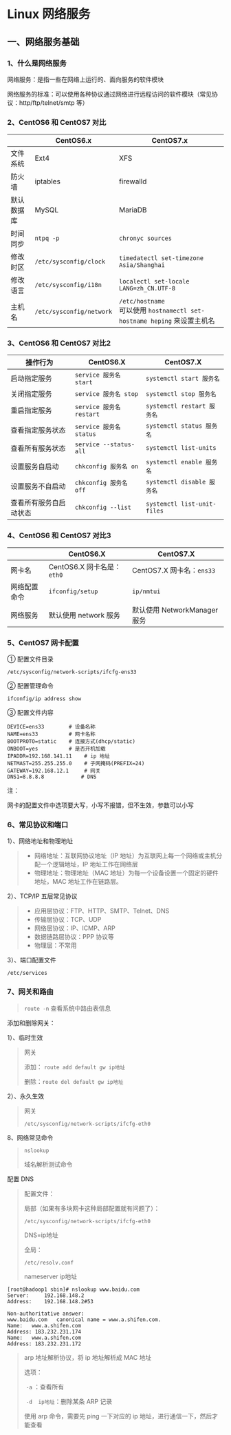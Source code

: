 # Linux 网络服务

## 一、网络服务基础

### 1、什么是网络服务

网络服务：是指一些在网络上运行的、面向服务的软件模块

网络服务的标准：可以使用各种协议通过网络进行远程访问的软件模块（常见协议：http/ftp/telnet/smtp 等）

### 2、CentOS6 和 CentOS7 对比

|            | CentOS6.x                | CentOS7.x                                                    |
| ---------- | ------------------------ | ------------------------------------------------------------ |
| 文件系统   | Ext4                     | XFS                                                          |
| 防火墙     | iptables                 | firewalld                                                    |
| 默认数据库 | MySQL                    | MariaDB                                                      |
| 时间同步   | `ntpq -p`                | `chronyc sources`                                            |
| 修改时区   | `/etc/sysconfig/clock`   | `timedatectl set-timezone Asia/Shanghai`                     |
| 修改语言   | `/etc/sysconfig/i18n`    | `localectl set-locale LANG=zh_CN.UTF-8`                      |
| 主机名     | `/etc/sysconfig/network` | `/etc/hostname` <br />可以使用 `hostnamectl set-hostname heping` 来设置主机名 |

### 3、CentOS6 和 CentOS7 对比2

| 操作行为               | CentOS6.X                | CentOS7.X                   |
| ---------------------- | ------------------------ | --------------------------- |
| 启动指定服务           | `service 服务名 start`   | `systemctl start 服务名`    |
| 关闭指定服务           | `service 服务名 stop`    | `systemctl stop 服务名`     |
| 重启指定服务           | `service 服务名 restart` | `systemctl restart 服务名`  |
| 查看指定服务状态       | `service 服务名 status`  | `systemctl status 服务名`   |
| 查看所有服务状态       | `service --status-all`   | `systemctl list-units`      |
| 设置服务自启动         | `chkconfig 服务名 on`    | `systemctl enable 服务名`   |
| 设置服务不自启动       | `chkconfig 服务名 off`   | `systemctl disable 服务名`  |
| 查看所有服务自启动状态 | `chkconfig --list`       | `systemctl list-unit-files` |

### 4、CentOS6 和 CentOS7 对比3

|              | CentOS6.X                   | CentOS7.X                    |
| ------------ | --------------------------- | ---------------------------- |
| 网卡名       | CentOS6.X 网卡名是： `eth0` | CentOS7.X 网卡名：`ens33`    |
| 网络配置命令 | `ifconfig/setup`            | `ip/nmtui`                   |
| 网络服务     | 默认使用 network 服务       | 默认使用 NetworkManager 服务 |

### 5、CentOS7 网卡配置

① 配置文件目录

`/etc/sysconfig/network-scripts/ifcfg-ens33`

② 配置管理命令

`ifconfig/ip address show`

③ 配置文件内容

```
DEVICE=ens33        # 设备名称
NAME=ens33          # 网卡名称
BOOTPROTO=static    # 连接方式(dhcp/static)
ONBOOT=yes			# 是否开机加载
IPADDR=192.168.141.11    # ip 地址
NETMAST=255.255.255.0    # 子网掩码(PREFIX=24)
GATEWAY=192.168.12.1     # 网关
DNS1=8.8.8.8            # DNS
```

注：

网卡的配置文件中选项要大写，小写不报错，但不生效，参数可以小写

### 6、常见协议和端口

1）、网络地址和物理地址

> - 网络地址：互联网协议地址（IP 地址）为互联网上每一个网络或主机分配一个逻辑地址，IP 地址工作在网络层
> - 物理地址：物理地址（MAC 地址）为每一个设备设置一个固定的硬件地址，MAC 地址工作在链路层。

2）、TCP/IP 五层常见协议

> - 应用层协议：FTP、HTTP、SMTP、Telnet、DNS
> - 传输层协议：TCP、UDP
> - 网络层协议：IP、ICMP、ARP
> - 数据链路层协议：PPP 协议等
> - 物理层：不常用

3）、端口配置文件

`/etc/services`

### 7、网关和路由

> `route -n` 查看系统中路由表信息

添加和删除网关：

1）、临时生效

> 网关
>
> 添加： `route add default gw ip地址`
>
> 删除：`route del default gw ip地址`

2）、永久生效

> 网关
>
> `/etc/sysconfig/network-scripts/ifcfg-eth0`

8、网络常见命令



> `nslookup`
>
> 域名解析测试命令

配置 DNS

> 配置文件：
>
> 局部（如果有多块网卡这种局部配置就有问题了）：
>
> `/etc/sysconfig/network-scripts/ifcfg-eth0`
>
> DNS=ip地址
>
> 全局：
>
> `/etc/resolv.conf`
>
> nameserver ip地址

```shell
[root@hadoop1 sbin]# nslookup www.baidu.com
Server:		192.168.148.2
Address:	192.168.148.2#53

Non-authoritative answer:
www.baidu.com	canonical name = www.a.shifen.com.
Name:	www.a.shifen.com
Address: 183.232.231.174
Name:	www.a.shifen.com
Address: 183.232.231.172
```



> arp 地址解析协议，将 ip 地址解析成 MAC 地址
>
> 选项：
>
> ​	`-a` ：查看所有
>
> ​	`-d  ip地址`：删除某条 ARP 记录
>
> 使用 arp 命令，需要先 ping 一下对应的 ip 地址，进行通信一下，然后才能查看













